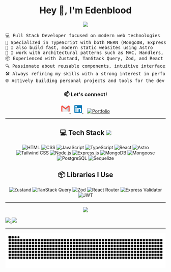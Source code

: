 <h1 align="center">Hey 👋, I'm Edenblood</h1>

<p align="center">
	<a href="https://github.com/edenblood">
		<img src="https://readme-typing-svg.herokuapp.com/?lines=Full-stack+TypeScript+Developer;MERN+and+PERN+Stacks+with+TypeScript;Using+Next.js+%7C+Astro+Meta+Framework;I+love+learning+more+and+more;I+love+TypeScript&center=true&width=500&height=45">
	</a>
</p>

<pre>
💻 Full Stack Developer focused on modern web technologies
🧠 Specialized in TypeScript with both MERN (MongoDB, Express, React, Node) and PERN (PostgreSQL, Express, React, Node) stacks
🚀 I also build fast, modern static websites using Astro
🧩 I work with architectural patterns such as MVC, Handlers, and have knowledge of Clean Architecture principles
📦 Experienced with Zustand, TanStack Query, Zod, and React Router
🔍 Passionate about reusable components, intuitive interfaces, and scalable, maintainable codebases
🛠 Always refining my skills with a strong interest in performance, code quality, and developer experience
🌐 Actively building personal projects and tools for the dev community
</pre>

<div align="center">
  <h3><b>📫 Let's connect!</b></h3>
</div>



<p align="center">
  <a href="mailto:fnmontechiani@gmail.com" target="_blank">
    <img alt="Gmail" width="26px" src="https://github.com/SatYu26/SatYu26/blob/master/Assets/Gmail.svg" />
  </a> &nbsp;&nbsp;
  <a href="https://linkedin.com/in/your-linkedin" target="_blank">
    <img alt="LinkedIn" width="24px" src="https://github.com/SatYu26/SatYu26/blob/master/Assets/Linkedin.svg" />
  </a> &nbsp;&nbsp;
  <a href="https://edenblood-portfolio.netlify.app/" target="_blank">
     <img alt="Portfolio" width="26px" src="https://cdn-icons-png.flaticon.com/512/2922/2922506.png" />
  </a>

</p>

---

<h2 align=center items=center>
	💻 Tech Stack <img src="https://media2.giphy.com/media/QssGEmpkyEOhBCb7e1/giphy.gif" width="28px" />
</h2> 

<div align=center>
	
![HTML](https://img.shields.io/badge/html5-%23E34F26.svg?style=for-the-badge&logo=html5&logoColor=white)
![CSS](https://img.shields.io/badge/css3-%231572B6.svg?style=for-the-badge&logo=css3&logoColor=white)
![JavaScript](https://img.shields.io/badge/javascript-%23f7df1e.svg?style=for-the-badge&logo=javascript&logoColor=black)
![TypeScript](https://img.shields.io/badge/typescript-%23007acc.svg?style=for-the-badge&logo=typescript&logoColor=white)
![React](https://img.shields.io/badge/react-%2320232a.svg?style=for-the-badge&logo=react&logoColor=61dafb)
![Astro](https://img.shields.io/badge/astro-%23ffffff.svg?style=for-the-badge&logo=astro&logoColor=black)
![Tailwind CSS](https://img.shields.io/badge/tailwindcss-%2338B2AC.svg?style=for-the-badge&logo=tailwind-css&logoColor=white)
![Node.js](https://img.shields.io/badge/node.js-339933?style=for-the-badge&logo=node.js&logoColor=white)
![Express.js](https://img.shields.io/badge/express.js-%23404d59.svg?style=for-the-badge&logo=express&logoColor=white)
![MongoDB](https://img.shields.io/badge/mongodb-4ea94b?style=for-the-badge&logo=mongodb&logoColor=white)
![Mongoose](https://img.shields.io/badge/mongoose-%23880000.svg?style=for-the-badge&logo=mongoose&logoColor=white)
![PostgreSQL](https://img.shields.io/badge/postgresql-%23336791.svg?style=for-the-badge&logo=postgresql&logoColor=white)
![Sequelize](https://img.shields.io/badge/sequelize-52b0e7?style=for-the-badge&logo=sequelize&logoColor=white)
</div>

<h2 align=center>
	📦 Libraries I Use
</h2>

<div align=center>
	
![Zustand](https://img.shields.io/badge/zustand-%23121011.svg?style=for-the-badge&logo=zustand&logoColor=white)
![TanStack Query](https://img.shields.io/badge/tanstack%20query-%23ff4154.svg?style=for-the-badge&logo=reactquery&logoColor=white)
![Zod](https://img.shields.io/badge/zod-%2300bfa5.svg?style=for-the-badge&logoColor=white)
![React Router](https://img.shields.io/badge/react%20router-%23ca4245.svg?style=for-the-badge&logo=reactrouter&logoColor=white)
![Express Validator](https://img.shields.io/badge/express--validator-%23007ACC.svg?style=for-the-badge&logo=checkmarx&logoColor=white)
![JWT](https://img.shields.io/badge/jwt-%2300ACEE.svg?style=for-the-badge&logo=jsonwebtokens&logoColor=white)
</div>

---


<p align=center>
	<a href="https://github.com/edenblood/github-readme-stats#gh-dark-mode-only">
	  <img height=300 src="https://github-readme-stats.vercel.app/api/top-langs/?username=edenblood&layout=compact&langs_count=6&hide=jupyter%20notebook&card_width=600&theme=dark&title_color=fuchsia" />
	</a>
</p>
<a href="https://github.com/edenblood/github-readme-stats#gh-light-mode-only">
  <img height=200 src="https://github-readme-stats.vercel.app/api?username=edenblood&show_icons=true&theme=catppuccin_latte#gh-light-mode-only" />
</a>
<a href="https://github.com/edenblood/github-readme-stats#gh-light-mode-only">
  <img height=200 src="https://github-readme-stats.vercel.app/api/top-langs/?username=edenblood&layout=compact&langs_count=8&hide=jupyter%20notebook&card_width=330&theme=catppuccin_latte#gh-light-mode-only" />
</a>

---

<picture>
  <source media="(prefers-color-scheme: dark)" srcset="https://raw.githubusercontent.com/huiishan99/huiishan99/output/github-contribution-grid-snake-dark.svg">
  <source media="(prefers-color-scheme: light)" srcset="https://raw.githubusercontent.com/huiishan99/huiishan99/output/github-contribution-grid-snake.svg">
  <img alt="github contribution grid snake animation" src="https://raw.githubusercontent.com/huiishan99/huiishan99/output/github-contribution-grid-snake.svg">
</picture>
